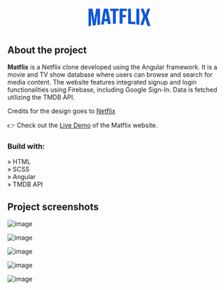 <div align='center'><img style="width:30%" src='./src/assets/matflix-logo.png'/></div>

<h2>About the project</h2>

<p><b>Matflix</b> is a Netflix clone developed using the Angular framework. It is a movie and TV show database where users can browse and search for media content. The website features integrated signup and login functionalities using Firebase, including Google Sign-In. Data is fetched utilizing the TMDB API.</p>

<p>Credits for the design goes to <a href='https://www.netflix.com'>Netflix</a></p>

👉 Check out the <a href='https://netflix-mm.web.app/'>Live Demo</a> of the Matflix website.      
              

<h3>Build with:</h3>

» HTML <br>
» SCSS <br>
» Angular <br>
» TMDB API

<h2>Project screenshots</h2>

![image](https://github.com/matijars/Matflix/assets/49566971/b206bb9e-1642-4409-bb4a-737328757c39)

![image](https://github.com/matijars/Matflix/assets/49566971/a8867e38-1eaf-4abf-beb9-e1442883548a)

![image](https://github.com/matijars/Matflix/assets/49566971/9ea7b502-6dfd-47c5-a85f-83b1e5b7bdba)

![image](https://github.com/matijars/Matflix/assets/49566971/802585f9-1fc8-45c9-a25a-7a8df6e971a8)

![image](https://github.com/matijars/Matflix/assets/49566971/df627f3c-05f9-4e8e-a9dc-3b06df37da6d)





